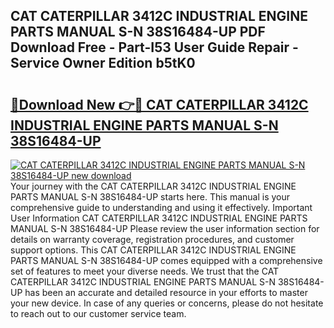 ## CAT CATERPILLAR 3412C INDUSTRIAL ENGINE PARTS MANUAL S-N 38S16484-UP PDF Download Free - Part-I53 User Guide Repair - Service Owner Edition b5tK0

# <h2><a href="http://bc46461.oget.top/?id=CAT+CATERPILLAR+3412C+INDUSTRIAL+ENGINE+PARTS+MANUAL+S-N+38S16484-UP">🔗Download New 👉🔴 CAT CATERPILLAR 3412C INDUSTRIAL ENGINE PARTS MANUAL S-N 38S16484-UP</a></h2>

[![CAT CATERPILLAR 3412C INDUSTRIAL ENGINE PARTS MANUAL S-N 38S16484-UP new download](https://i.imgur.com/5g1atiW.png)](http://bc46461.oget.top/?id=CAT+CATERPILLAR+3412C+INDUSTRIAL+ENGINE+PARTS+MANUAL+S-N+38S16484-UP)
Your journey with the CAT CATERPILLAR 3412C INDUSTRIAL ENGINE PARTS MANUAL S-N 38S16484-UP starts here. This manual is your comprehensive guide to understanding and using it effectively. Important User Information CAT CATERPILLAR 3412C INDUSTRIAL ENGINE PARTS MANUAL S-N 38S16484-UP Please review the user information section for details on warranty coverage, registration procedures, and customer support options. This CAT CATERPILLAR 3412C INDUSTRIAL ENGINE PARTS MANUAL S-N 38S16484-UP comes equipped with a comprehensive set of features to meet your diverse needs. We trust that the CAT CATERPILLAR 3412C INDUSTRIAL ENGINE PARTS MANUAL S-N 38S16484-UP has been an accurate and detailed resource in your efforts to master your new device. In case of any queries or concerns, please do not hesitate to reach out to our customer service team.
